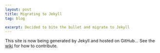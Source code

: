```yaml
---
layout: post
title: Migrating to Jekyll
tag: blog

excerpt: Decided to bite the bullet and migrate to Jekyll
---
```

 
This site is now being generated by Jekyll and hosted on GitHub... See the [wiki](https://github.com/cugos/cugos.github.com/wiki/_pages) for how to contribute.

